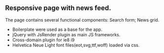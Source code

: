## Responsive page with news feed.

The page contains several functional components: Search form; News grid.

* Boilerplate were used as a base for the app.
* jQuery with JsRender plugin as main JS frameworks.
* Cross-domain plugin for ie8 i9
* Helvetica Neue Light font files(eot,svg,ttf,woff) loaded via css.
